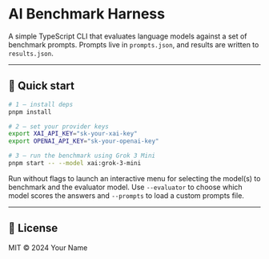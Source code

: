 # AI Benchmark Harness

A simple TypeScript CLI that evaluates language models against a set of benchmark prompts. Prompts live in `prompts.json`, and results are written to `results.json`.

---

## 🚀 Quick start

```bash
# 1 – install deps
pnpm install

# 2 – set your provider keys
export XAI_API_KEY="sk-your-xai-key"
export OPENAI_API_KEY="sk-your-openai-key"

# 3 – run the benchmark using Grok 3 Mini
pnpm start -- --model xai:grok-3-mini
```

Run without flags to launch an interactive menu for selecting the model(s) to benchmark and the evaluator model. Use `--evaluator` to choose which model scores the answers and `--prompts` to load a custom prompts file.

---

## 📄 License

MIT © 2024 Your Name
